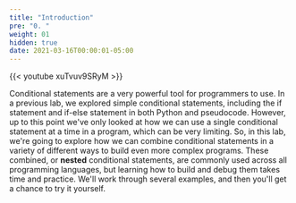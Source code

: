 ```yaml
---
title: "Introduction"
pre: "0. "
weight: 01
hidden: true
date: 2021-03-16T00:00:01-05:00
---
```


{{< youtube xuTvuv9SRyM >}}

Conditional statements are a very powerful tool for programmers to use. In a previous lab, we explored simple conditional statements, including the if statement and if-else statement in both Python and pseudocode. However, up to this point we've only looked at how we can use a single conditional statement at a time in a program, which can be very limiting. So, in this lab, we're going to explore how we can combine conditional statements in a variety of different ways to build even more complex programs. These combined, or **nested** conditional statements, are commonly used across all programming languages, but learning how to build and debug them takes time and practice. We'll work through several examples, and then you'll get a chance to try it yourself. 